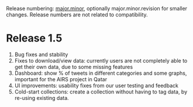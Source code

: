 Release numbering: [major.minor](https://www.gnu.org/prep/standards/html_node/Releases.html#index-version-numbers_002c-for-releases), optionally major.minor.revision for smaller changes. Release numbers are not related to compatibility.

# Release 1.5

1. Bug fixes and stability
2. Fixes to download/view data: currently users are not completely able to get their own data, due to some missing features
3. Dashboard: show % of tweets in different categories and some graphs, important for the AIRS project in Qatar
4. UI improvements: usability fixes from our user testing and feedback
5. Cold-start collections: create a collection without having to tag data, by re-using existing data.